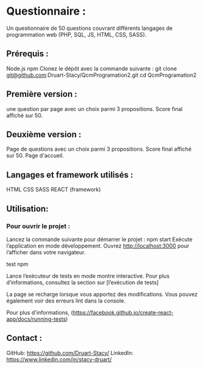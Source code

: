 # Questionnaire :
Un questionnaire de 50 questions couvrant différents langages de programmation web (PHP, SQL, JS, HTML, CSS, SASS).

## Prérequis :

Node.js 
npm 
Clonez le dépôt avec la commande suivante :
git clone git@github.com:Druart-Stacy/QcmProgramation2.git
cd QcmProgramation2

## Première version :

une question par page avec un choix parmi 3 propositions.
Score final affiché sur 50.

## Deuxième version :

Page de questions avec un choix parmi 3 propositions.
Score final affiché sur 50.
Page d'accueil.

## Langages et framework utilisés :

HTML
CSS
SASS
REACT (framework)

## Utilisation:

### Pour ouvrir le projet :

Lancez la commande suivante pour démarrer le projet :
npm start
Exécute l’application en mode développement.
Ouvrez [http://localhost:3000](http://localhost:3000) pour l’afficher dans votre navigateur.

test npm

Lance l’exécuteur de tests en mode montre interactive.
Pour plus d’informations, consultez la section sur [l’exécution de tests]

La page se recharge lorsque vous apportez des modifications.
Vous pouvez également voir des erreurs lint dans la console.

Pour plus d'informations,
(https://facebook.github.io/create-react-app/docs/running-tests)

## Contact :

GitHub: https://github.com/Druart-Stacy/
LinkedIn: https://www.linkedin.com/in/stacy-druart/

